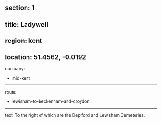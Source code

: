 section: 1
----
title: Ladywell
----
region: kent
----
location: 51.4562, -0.0192
----
company:
- mid-kent
----
route:
- lewisham-to-beckenham-and-croydon
----
text: To the right of which are the Deptford and Lewisham Cemeteries.
